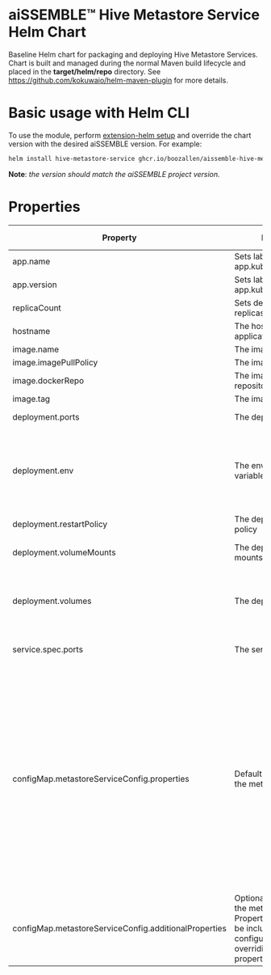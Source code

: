 # aiSSEMBLE&trade; Hive Metastore Service Helm Chart
Baseline Helm chart for packaging and deploying Hive Metastore Services. Chart is built and managed during the normal Maven build lifecycle and placed in the **target/helm/repo** directory. See https://github.com/kokuwaio/helm-maven-plugin for more details. 

# Basic usage with Helm CLI
To use the module, perform [extension-helm setup](../README.md#leveraging-extensions-helm) and override the chart version with the desired aiSSEMBLE version. For example:
```bash
helm install hive-metastore-service ghcr.io/boozallen/aissemble-hive-metastore-service-chart --version <AISSEMBLE-VERSION>
```
**Note**: *the version should match the aiSSEMBLE project version.*

# Properties
| Property                                              | Description                                        | Required Override | Default                                                                                                                                                                                                                                                                                                                                                                                                                                                                                                                                                                                                                                                                                                                                                                                                                                                                                                                                                                                                                                                                                                                                                                                                                                                                                                                                                                                       |
|-------------------------------------------------------|----------------------------------------------------|-------------------|-----------------------------------------------------------------------------------------------------------------------------------------------------------------------------------------------------------------------------------------------------------------------------------------------------------------------------------------------------------------------------------------------------------------------------------------------------------------------------------------------------------------------------------------------------------------------------------------------------------------------------------------------------------------------------------------------------------------------------------------------------------------------------------------------------------------------------------------------------------------------------------------------------------------------------------------------------------------------------------------------------------------------------------------------------------------------------------------------------------------------------------------------------------------------------------------------------------------------------------------------------------------------------------------------------------------------------------------------------------------------------------------------|
| app.name                                              | Sets label for app.kubernetes.io/name              | No                | Chart.Name (aissemble-hive-metastore-service)                                                                                                                                                                                                                                                                                                                                                                                                                                                                                                                                                                                                                                                                                                                                                                                                                                                                                                                                                                                                                                                                                                                                                                                                                                                                                                                                                 |
| app.version                                           | Sets label for app.kubernetes.io/version           | No                | Chart.AppVersion (aiSSEMBLE project version)                                                                                                                                                                                                                                                                                                                                                                                                                                                                                                                                                                                                                                                                                                                                                                                                                                                                                                                                                                                                                                                                                                                                                                                                                                                                                                                                                  |
| replicaCount                                          | Sets desired number of replicas (instances)        | No                | 1                                                                                                                                                                                                                                                                                                                                                                                                                                                                                                                                                                                                                                                                                                                                                                                                                                                                                                                                                                                                                                                                                                                                                                                                                                                                                                                                                                                             |
| hostname                                              | The hostname for the application                   | No                | hive-metastore-service                                                                                                                                                                                                                                                                                                                                                                                                                                                                                                                                                                                                                                                                                                                                                                                                                                                                                                                                                                                                                                                                                                                                                                                                                                                                                                                                                                        |
| image.name                                            | The image name                                     | Yes               | boozallen/aissemble-hive-service                                                                                                                                                                                                                                                                                                                                                                                                                                                                                                                                                                                                                                                                                                                                                                                                                                                                                                                                                                                                                                                                                                                                                                                                                                                                                                                                                              |
| image.imagePullPolicy                                 | The image pull policy                              | No                | IfNotPresent                                                                                                                                                                                                                                                                                                                                                                                                                                                                                                                                                                                                                                                                                                                                                                                                                                                                                                                                                                                                                                                                                                                                                                                                                                                                                                                                                                                  |
| image.dockerRepo                                      | The image docker repository                        | No                | NB: OSS: update with aissemble docker repository                                                                                                                                                                                                                                                                                                                                                                                                                                                                                                                                                                                                                                                                                                                                                                                                                                                                                                                                                                                                                                                                                                                                                                                                                                                                                                                                              |
| image.tag                                             | The image tag                                      | No                | Chart.AppVersion                                                                                                                                                                                                                                                                                                                                                                                                                                                                                                                                                                                                                                                                                                                                                                                                                                                                                                                                                                                                                                                                                                                                                                                                                                                                                                                                                                              |
| deployment.ports                                      | The deployment ports                               | No                | &emsp; - name: "thrift" <br/>&emsp;&emsp;containerPort: 9083                                                                                                                                                                                                                                                                                                                                                                                                                                                                                                                                                                                                                                                                                                                                                                                                                                                                                                                                                                                                                                                                                                                                                                                                                                                                                                                                  |
| deployment.env                                        | The environment variables for the pod              | No                | &emsp; - name: HADOOP_HOME <br/>&emsp;&emsp;value: /opt/hadoop-3.3.1 <br/>&emsp; - name: HADOOP_CLASSPATH <br/>&emsp;&emsp;value: $HADOOP_CLASSPATH:/opt/hadoop-3.3.1/share/hadoop/tools/lib/*.jar <br/>&emsp; - name: JAVA_HOME <br/>&emsp;&emsp;value: /usr/local/openjdk-11 <br/>&emsp; - name: HIVE_HOME <br/>&emsp;&emsp;value: /opt/apache-hive-metastore-3.0.0-bin                                                                                                                                                                                                                                                                                                                                                                                                                                                                                                                                                                                                                                                                                                                                                                                                                                                                                                                                                                                                                     |
| deployment.restartPolicy                              | The deployment restart policy                      | No                | Always                                                                                                                                                                                                                                                                                                                                                                                                                                                                                                                                                                                                                                                                                                                                                                                                                                                                                                                                                                                                                                                                                                                                                                                                                                                                                                                                                                                        |
| deployment.volumeMounts                               | The deployment volume mounts                       | No                | &emsp; - name: metastore-service-config <br/>&emsp;&emsp;mountPath: /opt/apache-hive-metastore-3.0.0-bin/conf/metastore-site.xml <br/>&emsp;&emsp;subPath: metastore-site.xml                                                                                                                                                                                                                                                                                                                                                                                                                                                                                                                                                                                                                                                                                                                                                                                                                                                                                                                                                                                                                                                                                                                                                                                                                 |
| deployment.volumes                                    | The deployment volumes                             | No                | &emsp; - name: metastore-service-config <br/>&emsp;&emsp;configMap: <br/>&emsp;&emsp;&emsp;name: metastore-service-config <br/>&emsp;&emsp;&emsp;items: <br/>&emsp;&emsp;&emsp;&emsp; - key: metastore-site.xml <br/>&emsp;&emsp;&emsp;&emsp;&emsp;path: metastore-site.xml                                                                                                                                                                                                                                                                                                                                                                                                                                                                                                                                                                                                                                                                                                                                                                                                                                                                                                                                                                                                                                                                                                                   |
| service.spec.ports                                    | The service spec ports                             | No                | &emsp; - name: "thrift" <br/>&emsp;&emsp;port: 9083 <br/>&emsp;&emsp;targetPort: 9083                                                                                                                                                                                                                                                                                                                                                                                                                                                                                                                                                                                                                                                                                                                                                                                                                                                                                                                                                                                                                                                                                                                                                                                                                                                                                                         |
| configMap.metastoreServiceConfig.properties           | Default configuration for the metastore service    | No                | &emsp; - name: metastore.thrift.uris <br/>&emsp;&emsp;value: thrift://0.0.0.0:9083 <br/>&emsp;&emsp;description: Thrift URI for the remote metastore. Used by metastore client to connect to remote metastore. <br/>&emsp; - name: metastore.task.threads.always <br/>&emsp;&emsp;value: org.apache.hadoop.hive.metastore.events.EventCleanerTask,org.apache.hadoop.hive.metastore.MaterializationsCacheCleanerTask <br/>&emsp; - name: metastore.expression.proxy <br/>&emsp;&emsp;value: org.apache.hadoop.hive.metastore.DefaultPartitionExpressionProxy <br/>&emsp; - name: javax.jdo.option.ConnectionDriverName <br/>&emsp;&emsp;value: com.mysql.cj.jdbc.Driver <br/>&emsp; - name: javax.jdo.option.ConnectionURL <br/>&emsp;&emsp;value: jdbc:mysql://hive-metastore-db:3306/metastore?createDatabaseIfNotExist=true\&amp;allowPublicKeyRetrieval=true\&amp;useSSL=false <br/>&emsp;&emsp;description: JDBC connect string for a JDBC metastore <br/>&emsp; - name: javax.jdo.option.ConnectionUserName <br/>&emsp;&emsp;value: hive <br/>&emsp;&emsp;description: Username to use against metastore database <br/>&emsp; - name: javax.jdo.option.ConnectionPassword <br/>&emsp;&emsp;value: hive <br/>&emsp;&emsp;description: Password to use against metastore database <br/>&emsp; - name: metastore.warehouse.dir <br/>&emsp;&emsp;value: s3a://spark-infrastructure/warehouse |
| configMap.metastoreServiceConfig.additionalProperties | Optional configuration for the metastore service. Properties added here will be included in the configuration without overriding the default properties | No                |                                                                                                                                                                                                                                                                                                                                                                                                                                                                                                                                                                                                                                                                                                                                                                                                                                                                                                                                                                                                                                                                                                                                                                                                                                                                                                                                                                                               |

